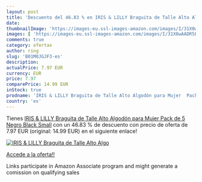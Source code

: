 ```yaml
---
layout: post
title: 'Descuento del 46.83 % en IRIS & LILLY Braguita de Talle Alto Algo'
date: 
thumbnailImage: 'https://images-eu.ssl-images-amazon.com/images/I/31X0wAADR5L._SL200_.jpg'
images: [ 'https://images-eu.ssl-images-amazon.com/images/I/31X0wAADR5L._SL200_.jpg' ]
comments: true
category: ofertas
author: ring
slug: 'B01M0JGJF3-es'
description:
actualPrice: 7.97 EUR
currency: EUR
price: 7.97
comparePrice: 14.99 EUR
inStock: true
prodname: 'IRIS & LILLY Braguita de Talle Alto Algodón para Mujer  Pack de 5  Negro  Black   Small'
country: 'es'
---
```


Tienes [IRIS & LILLY Braguita de Talle Alto Algodón para Mujer  Pack de 5  Negro  Black   Small](https://www.amazon.es/dp/B01M0JGJF3/?tag=tolees-21) con un 46.83 % de descuento con precio de oferta de 7.97 EUR (original: 14.99 EUR) en el siguiente enlace!

[![IRIS & LILLY Braguita de Talle Alto Algo](https://images-eu.ssl-images-amazon.com/images/I/31X0wAADR5L._SL200_.jpg)](https://www.amazon.es/dp/B01M0JGJF3/?tag=tolees-21)

[Accede a la oferta!!](https://www.amazon.es/dp/B01M0JGJF3/?tag=tolees-21)

Links participate in Amazon Associate program and might generate a comission on qualifying sales


